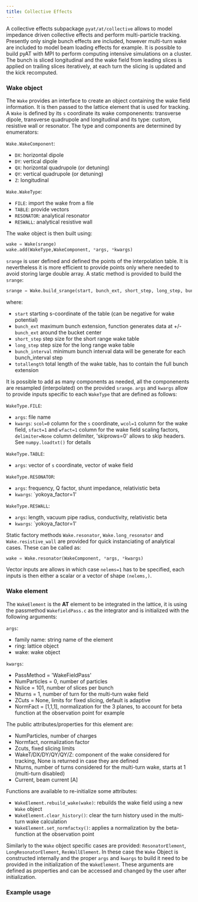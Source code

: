 ```yaml
---
title: Collective Effects
---
```


A collective effects subpackage `pyat/at/collective` allows to model impedance driven collective effects and perform multi-particle tracking. Presently only single bunch effects are included, however multi-turn wake are included to model beam loading effects for example. It is possible to build pyAT with MPI to perform computing intensive simulations on a cluster.
The bunch is sliced longitudinal and the wake field from leading slices is applied on trailing slices iteratively, at each turn the slicing is updated and the kick recomputed.

### Wake object

The `Wake` provides an interface to create an object containing the wake field information. It is then passed to the lattice element that is used for tracking. A `Wake` is defined by its `s` coordinate its wake componenents: transverse dipole, transverse quadrupole and longitudinal and its type: custom, resistive wall or resonator. The type and components are determined by enumerators:

`Wake.WakeComponent`:
- `DX`: horizontal dipole
- `DY`: vertical dipole
- `QX`: horizontal quadrupole (or detuning)
- `QY`: vertical quadrupole (or detuning)
- `Z`: longitudinal

`Wake.WakeType`:
- `FILE`: import the wake from a file
- `TABLE`: provide vectors
- `RESONATOR`: analytical resonator
- `RESWALL`: analytical resistive wall

The wake object is then built using:

```python
wake = Wake(srange)
wake.add(WakeType,WakeComponent, *args, *kwargs)
```
`srange` is user defined and defined the points of the interpolation table. It is nevertheless it is more efficient to provide points only where needed to avoid storing large double array. A static method is provided to build the `srange`:
```python
srange = Wake.build_srange(start, bunch_ext, short_step, long_step, bunch_interval, totallength)
```
where:
- `start`           starting s-coordinate of the table (can be negative for wake potential)
- `bunch_ext`       maximum bunch extension, function generates data at +/- `bunch_ext` around the bucket center
- `short_step`      step size for the short range wake table
- `long_step`       step size for the long range wake table
- `bunch_interval`  minimum bunch interval data will be generate for each bunch_interval step
- `totallength`     total length of the wake table, has to contain the full bunch extension

It is possible to add as many components as needed, all the componenents are resampled (interpolated) on the provided `srange`. `args` and `kwargs` allow to provide inputs specific to each `WakeType` that are defined as follows:

`WakeType.FILE`:
- `args`: file name
- `kwargs`: `scol=0` column for the `s` coordinate, `wcol=1` column for the wake field, `sfact=1` and `wfact=1` column for the wake field scaling factors, `delimiter=None` column delimiter, 'skiprows=0' allows to skip headers. See `numpy.loadtxt()` for details

`WakeType.TABLE`:
- `args`: vector of `s` coordinate, vector of wake field

`WakeType.RESONATOR`:
- `args`: frequency, Q factor, shunt impedance, relativistic beta
- `kwargs`: `yokoya_factor=1'

`WakeType.RESWALL`:
- `args`: length, vacuum pipe radius, conductivity, relativistic beta
- `kwargs`: `yokoya_factor=1'

Static factory methods `Wake.resonator`, `Wake.long_resonator` and `Wake.resistive_wall` are provided for quick instanciating of analytical cases.
These can be called as:
```python
wake = Wake.resonator(WakeComponent, *args, *kwargs)
```
Vector inputs are allows in which case `nelems=1` has to be specified, each inputs is then either a scalar or a vector of shape `(nelems,)`.


### Wake element

The `WakeElement` is the **AT** element to be integrated in the lattice, it is using the passmethod `WakefieldPass.c` as the integrator and is initialized with the following arguments:

`args`:
- family name: string name of the element
- ring: lattice object
- wake: wake object

`kwargs`: 
- PassMethod = 'WakeFieldPass'
- NumParticles = 0,   number of particles
- Nslice = 101,  number of slices per bunch
- Nturns = 1,    number of turn for the multi-turn wake field
- ZCuts = None,  limits for fixed slicing, default is adaptive
- NormFact = [1,1,1], normalization for the 3 planes, to account for beta function at the observation point for example

The public attributes/properties for this element are:
- NumParticles, number of charges
- Normfact, normalization factor
- Zcuts, fixed slicing limits
- WakeT/DX/DY/QY/QY/Z: component of the wake considered for tracking, None is returned in case they are defined
- Nturns, number of turns considered for the multi-turn wake, starts at 1 (multi-turn disabled)
- Current, beam current [A]

Functions are available to re-initialize some attributes:
- `WakeElement.rebuild_wake(wake)`: rebuilds the wake field using a new `Wake` object
- `WakeElement.clear_history()`: clear the turn history used in the multi-turn wake calculation
- `WakeElement.set_normfactxy()`: applies a normalization by the beta-function at the observation point

Similarly to the `Wake` object specific cases are provided: `ResonatorElement`, `LongResonatorElement`, `ResWallElement`. In these case the `Wake` Object is constructed internally and the proper `args` and `kwargs` to build it need to be provided in the initialization of the `WakeElement`. These arguments are defined as properties and can be accessed and changed by the user after initialization.

### Example usage
